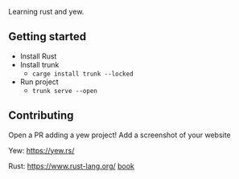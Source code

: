 Learning rust and yew. 

## Getting started

* Install Rust
* Install trunk
    * `carge install trunk --locked`
* Run project
    * `trunk serve --open`

## Contributing
Open a PR adding a yew project!
Add a screenshot of your website

Yew: https://yew.rs/

Rust: https://www.rust-lang.org/ [book](https://doc.rust-lang.org/book/)
